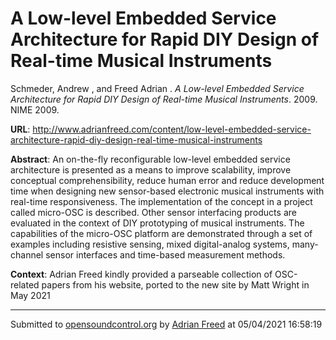 # A Low-level Embedded Service Architecture for Rapid DIY Design of Real-time  Musical Instruments

Schmeder, Andrew  , and Freed Adrian . *A Low-level Embedded Service Architecture for Rapid DIY Design of Real-time  Musical Instruments*. 2009.  NIME 2009. 

**URL**: <http://www.adrianfreed.com/content/low-level-embedded-service-architecture-rapid-diy-design-real-time-musical-instruments>

**Abstract**:  An on-the-fly reconfigurable low-level embedded service architecture is presented as a means to improve scalability, improve conceptual comprehensibility, reduce human error and reduce development time when designing new sensor-based electronic musical instruments with real-time responsiveness. The implementation of the concept in a project called micro-OSC is described. Other sensor interfacing products are evaluated in the context of DIY prototyping of musical instruments. The capabilities of the micro-OSC platform are demonstrated through a set of examples including  resistive sensing, mixed digital-analog systems, many-channel sensor interfaces and time-based measurement methods. 

**Context**: Adrian Freed kindly provided a parseable collection of OSC-related papers from his website, ported to the new site by Matt Wright in May 2021

---
Submitted to [opensoundcontrol.org](https://opensoundcontrol.org) by [Adrian Freed](http://adrianfreed.com) at 05/04/2021 16:58:19
